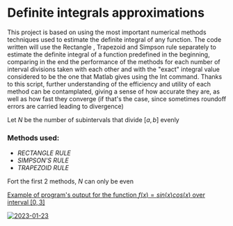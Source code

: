 # Definite integrals approximations
This project is based on using the most important numerical methods techniques used to estimate the definite integral of any function.
The code written will use the Rectangle , Trapezoid and Simpson rule separately to estimate the definite integral of a function predefined in the beginning, comparing in the end the performance of the methods for each number of interval divisions taken with each other and with the "exact" integral value considered to be the one that Matlab gives using the Int command. Thanks to this script, further understanding of the efficiency and utility of each method can be contamplated, giving a sense of how accurate they are, as well as how fast they converge (if that's the case, since sometimes roundoff errors are carried leading to divergence)

Let $N$ be the number of subintervals that divide $[a,b]$ evenly
### Methods used:
- *RECTANGLE RULE*
- *SIMPSON'S RULE*
- *TRAPEZOID RULE*

Fort the first 2 methods, $N$ can only be even


<u> Example of program's output for the function $f(x) = sin(x)cos(x)$ over interval $[0,3]$ <u>

![2023-01-23](https://user-images.githubusercontent.com/97905110/214137961-f45dc290-8d35-4f8f-a6ba-45ca4f8b5d44.png)
